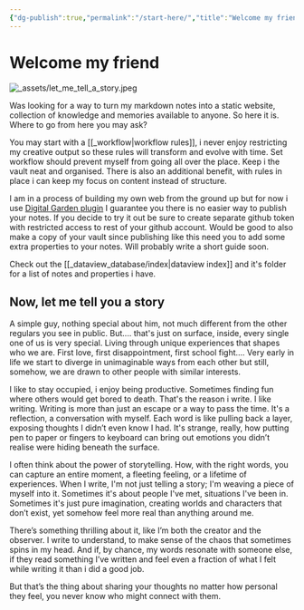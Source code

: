 ```yaml
---
{"dg-publish":true,"permalink":"/start-here/","title":"Welcome my friend","tags":["personal","index","writings","gardenEntry"]}
---
```



# Welcome my friend

![_assets/let_me_tell_a_story.jpeg](/img/user/_assets/let_me_tell_a_story.jpeg)

Was looking for a way to turn my markdown notes into a static website, collection of knowledge and memories available to anyone. So here it is. Where to go from here you may ask?

You may start with a [[_workflow\|workflow rules]], i never enjoy restricting my creative output so these rules will transform and evolve with time. Set workflow should prevent myself from going all over the place. Keep i the vault neat and organised. There is also an additional benefit, with rules in place i can keep my focus on content instead of structure.

I am in a process of building my own web from the ground up but for now i use [Digital Garden plugin](https://dg-docs.ole.dev/) I guarantee you there is no easier way to publish your notes. If you decide to try it out be sure to create separate github token with restricted access to rest of your github account. Would be good to also make a copy of your vault since publishing like this need you to add some extra properties to your notes. Will probably write a short guide soon.

Check out the [[_dataview_database/index\|dataview index]] and it's folder for a list of notes and properties i have.

## Now, let me tell you a story

A simple guy, nothing special about him, not much different from the other regulars you see in public. But.... that's just on surface, inside, every single one of us is very special. Living through unique experiences that shapes who we are. First love, first disappointment, first school fight.... Very early in life we start to diverge in unimaginable ways from each other but still, somehow, we are drawn to other people with similar interests.

I like to stay occupied, i enjoy being productive. Sometimes finding fun where others would get bored to death. That's the reason i write. I like writing.  Writing is more than just an escape or a way to pass the time. It's a reflection, a conversation with myself. Each word is like pulling back a layer, exposing thoughts I didn’t even know I had. It's strange, really, how putting pen to paper or fingers to keyboard can bring out emotions you didn’t realise were hiding beneath the surface.

I often think about the power of storytelling. How, with the right words, you can capture an entire moment, a fleeting feeling, or a lifetime of experiences. When I write, I'm not just telling a story; I'm weaving a piece of myself into it. Sometimes it's about people I've met, situations I've been in. Sometimes it's just pure imagination, creating worlds and characters that don’t exist, yet somehow feel more real than anything around me.

There’s something thrilling about it, like I’m both the creator and the observer. I write to understand, to make sense of the chaos that sometimes spins in my head. And if, by chance, my words resonate with someone else, if they read something I’ve written and feel even a fraction of what I felt while writing it than i did a good job.

But that’s the thing about sharing your thoughts no matter how personal they feel, you never know who might connect with them.
